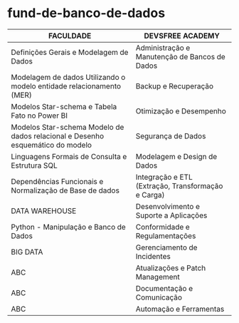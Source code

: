 
# fund-de-banco-de-dados

|FACULDADE|DEVSFREE ACADEMY|
|----------|----------------|
|Definições Gerais e Modelagem de Dados|Administração e Manutenção de Bancos de Dados|
|Modelagem de dados Utilizando o modelo entidade relacionamento (MER)|Backup e Recuperação|
|Modelos Star-schema e Tabela Fato no Power BI|Otimização e Desempenho|
|Modelos Star-schema Modelo de dados relacional e Desenho esquemático do modelo|Segurança de Dados|
|Linguagens Formais de Consulta e Estrutura SQL|Modelagem e Design de Dados|
|Dependências Funcionais e Normalização de Base de dados|Integração e ETL (Extração, Transformação e Carga)|
|DATA WAREHOUSE|Desenvolvimento e Suporte a Aplicações|
|Python - Manipulação e Banco de Dados|Conformidade e Regulamentações|
|BIG DATA|Gerenciamento de Incidentes|
|ABC|Atualizações e Patch Management|
|ABC|Documentação e Comunicação|
|ABC|Automação e Ferramentas|

